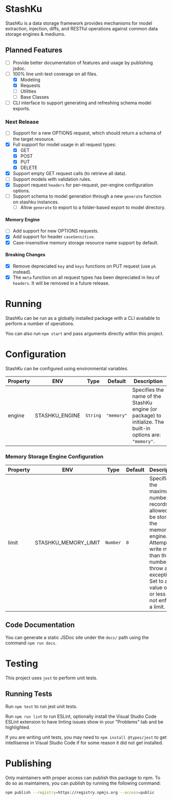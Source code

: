 # StashKu
StashKu is a data storage framework provides mechanisms for model extraction, injection, diffs, and RESTful operations against common data storage engines & mediums.

## Planned Features
- [ ] Provide better documentation of features and usage by publishing jsdoc.
- [ ] 100% line unit-test coverage on all files.
  - [x] Modeling
  - [x] Requests
  - [ ] Utilities
  - [ ] Base Classes
- [ ] CLI interface to support generating and refreshing schema model exports.

### Next Release
- [ ] Support for a new OPTIONS request, which should return a schema of the target resource. 
- [x] Full support for model usage in all request types:
  - [x] GET
  - [x] POST
  - [x] PUT
  - [x] DELETE
- [x] Support empty GET request calls (to retrieve all data).
- [ ] Support models with validation rules.
- [x] Support request `headers` for per-request, per-engine configuration options.
- [ ] Support schema to model generation through a new `generate` function on stashku instances.
  - [ ] Allow `generate` to export to a folder-based export to model directory.

#### Memory Engine
- [ ] Add support for new OPTIONS requests.
- [x] Add support for header `caseSensitive`.
- [x] Case-insensitive memory storage resource name support by default.

#### Breaking Changes
- [x] Remove depreciated `key` and `keys` functions on PUT request (use `pk` instead).
- [x] The `meta` function on all request types has been depreciated in lieu of `headers`. It will be removed in a future release.

# Running
StashKu can be run as a globally installed package with a CLI available to perform a number of operations.

You can also run `npm start` and pass arguments directly within this project.

# Configuration
StashKu can be configured using environmental variables.

| Property | ENV | Type | Default | Description |
|-|-|-|-|-|
| engine | STASHKU_ENGINE | `String` | `"memory"` | Specifies the name of the StashKu engine (or package) to initialize. The built-in options are: `"memory"`.

### Memory Storage Engine Configuration
| Property | ENV | Type | Default | Description |
|-|-|-|-|-|
| limit | STASHKU_MEMORY_LIMIT | `Number` | `0` | Specifies the maximum number of records allowed to be stored in the memory engine. Attempts to write more than this number will throw an exception. Set to a value of `0` or less to not enforce a limit. |

## Code Documentation
You can generate a static JSDoc site under the `docs/` path using the command `npm run docs`.

# Testing
This project uses `jest` to perform unit tests.

## Running Tests
Run `npm test` to run jest unit tests.

Run `npm run lint` to run ESLint, optionally install the Visual Studio Code ESLint extension to have linting issues show in your "Problems" tab and be highlighted.

If you are writing unit tests, you may need to `npm install @types/jest` to get intellisense in Visual Studio Code if for some reason it did not get installed.

# Publishing
Only maintainers with proper access can publish this package to npm. To do so as maintainers, you can publish by running the following command:

```sh
npm publish --registry=https://registry.npmjs.org --access=public
```